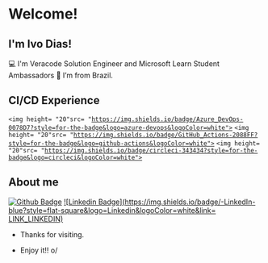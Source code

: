 # Welcome!

## I'm Ivo Dias!
:computer: I'm Veracode Solution Engineer and Microsoft Learn Student Ambassadors
:house_with_garden: I’m from Brazil.
 
 ## CI/CD Experience
 <code><img height= "20"src= "https://img.shields.io/badge/Azure_DevOps-0078D7?style=for-the-badge&logo=azure-devops&logoColor=white"></code>
 <code><img height= "20"src= "https://img.shields.io/badge/GitHub_Actions-2088FF?style=for-the-badge&logo=github-actions&logoColor=white"></code>
 <code><img height= "20"src= "https://img.shields.io/badge/circleci-343434?style=for-the-badge&logo=circleci&logoColor=white"></code>

## About me
[![Github Badge](https://img.shields.io/badge/-Github-000?style=flat-square&logo=Github&logoColor=white&link=LINK_GIT)](https://github.com/IGDEXE)
[![Linkedin Badge](https://img.shields.io/badge/-LinkedIn-blue?style=flat-square&logo=Linkedin&logoColor=white&link= LINK_LINKEDIN)](https://www.linkedin.com/in/igd753/)


- Thanks for visiting.

- Enjoy it!! o/
